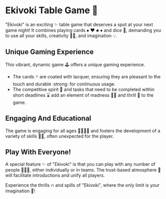 # Ekivoki Table Game :game_die:

"Ekivoki" is an exciting :sparkles: table game that deserves a spot at your next game night! It combines playing cards :spades: :hearts: :clubs: :diamonds: and dice :game_die:, demanding you to use all your skills, creativity :artist:, and imagination :bulb:. 

## Unique Gaming Experience

This vibrant, dynamic game :joystick: offers a unique gaming experience.

- The cards :black_joker: are coated with lacquer, ensuring they are pleasant to the touch and durable :strong: for continuous usage.
- The competitive spirit :muscle: and tasks that need to be completed within short deadlines :hourglass: add an element of madness :woman_cartwheeling: and thrill :roller_coaster: to the game.  

## Engaging And Educational

The game is engaging for all ages :family_man_woman_girl_boy: and fosters the development of a variety of skills :man_teacher:, often unexpected for the player.

## Play With Everyone!

A special feature :sparkles: of "Ekivoki" is that you can play with any number of people :people_holding_hands:, either individually or in teams. The trust-based atmosphere :handshake: will facilitate introductions and unify all players.

Experience the thrills :fire: and spills of "Ekivoki", where the only limit is your imagination :dizzy:!
